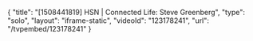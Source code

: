 {
    "title": "[1508441819] HSN | Connected Life: Steve Greenberg",
    "type": "solo",
    "layout": "iframe-static",
    "videoId": "123178241",
    "url": "\/tvpembed\/123178241"
}